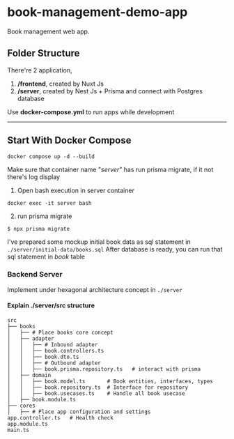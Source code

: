 # book-management-demo-app
Book management web app.



## Folder Structure
There're 2 application, 
1. **/frontend**, created by Nuxt Js
2. **/server**, created by Nest Js + Prisma and connect with Postgres database

Use __docker-compose.yml__ to run apps while development

___


## Start With Docker Compose
```shell
docker compose up -d --build
```
Make sure that container name "_server_" has run prisma migrate, if it not there's log display

1. Open bash execution in server container
```shell
docker exec -it server bash
```
2. run prisma migrate
```shell
$ npx prisma migrate
```

I've prepared some mockup initial book data as sql statement in `./server/initial-data/books.sql`
After database is ready, you can run that sql statement in _book_ table


### Backend Server
Implement under hexagonal architecture concept in `./server`

#### Explain ./server/src structure
```shell
src
├── books
│   ├── # Place books core concept
│   ├── adapter
│   │   ├── # Inbound adapter
│   │   ├── book.controllers.ts
│   │   ├── book.dto.ts
│   │   ├── # Outbound adapter
│   │   ├── book.prisma.repository.ts   # interact with prisma 
│   ├── domain
│   │   ├── book.model.ts       # Book entities, interfaces, types
│   │   ├── book.repository.ts  # Interface for repository
│   │   ├── book.usecases.ts    # Handle all book usecase
│   ├── book.module.ts      
├── cores
│   ├── # Place app configuration and settings
app.controller.ts   # Health check
app.module.ts      
main.ts             
```

